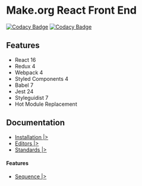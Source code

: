 # Make.org React Front End
[![Codacy Badge](https://api.codacy.com/project/badge/Coverage/0d6905329e874f4bbb922aa57f4725ad)](https://www.codacy.com/app/makeorg/front-accessible?utm_source=gitlab.com&utm_medium=referral&utm_content=makeorg/platform/front-accessible&utm_campaign=Badge_Coverage)
[![Codacy Badge](https://api.codacy.com/project/badge/Grade/0d6905329e874f4bbb922aa57f4725ad)](https://www.codacy.com/app/makeorg/front-accessible?utm_source=gitlab.com&amp;utm_medium=referral&amp;utm_content=makeorg/platform/front-accessible&amp;utm_campaign=Badge_Grade)

## Features
*   React 16
*   Redux 4
*   Webpack 4
*   Styled Components 4
*   Babel 7
*   Jest 24
*   Styleguidist 7
*   Hot Module Replacement

## Documentation

- [Installation |>](./docs/installation.md)
- [Editors |>](./docs/editors.md)
- [Standards |>](./docs/standards.md)

#### Features

- [Sequence |>](./docs/sequence.md)
